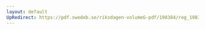 ```yaml
---
layout: default
UpRedirect: https://pdf.swedeb.se/riksdagen-volumeG-pdf/198384/reg_198384__reg_01/reg_198384__reg_01_0006.pdf
---
```

